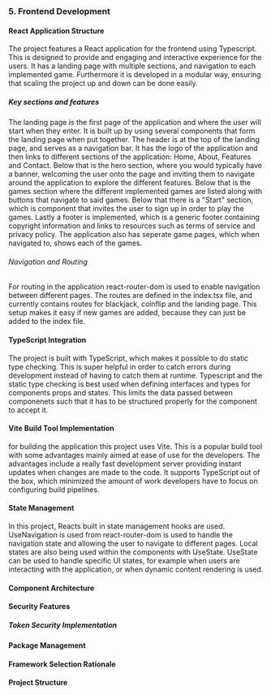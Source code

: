 ### 5. Frontend Development
#### React Application Structure
The project features a React application for the frontend using Typescript. This is designed to provide and engaging and interactive experience for the users. It has a landing page with multiple sections, and navigation to each implemented game. Furthermore it is developed in a modular way, ensuring that scaling the project up and down can be done easily.

##### Key sections and features
The landing page is the first page of the application and where the user will start when they enter. It is built up by using several components that form the landing page when put together. The header is at the top of the landing page, and serves as a navigation bar. It has the logo of the application and then links to different sections of the application: Home, About, Features and Contact. Below that is the hero section, where you would typically have a banner, welcoming the user onto the page and inviting them to navigate around the application to explore the different features. Below that is the games section where the different implemented games are listed along with buttons that navigate to said games. Below that there is a "Start" section, which is component that invites the user to sign up in order to play the games. Lastly a footer is implemented, which is a generic footer containing copyright information and links to resources such as terms of service and privacy policy. The application also has seperate game pages, which when navigated to, shows each of the games.

###### Navigation and Routing
For routing in the application react-router-dom is used to enable navigation between different pages. The routes are defined in the index.tsx file, and currently contains routes for blackjack, coinflip and the landing page. This setup makes it easy if new games are added, because they can just be added to the index file.

#### TypeScript Integration
The project is built with TypeScript, which makes it possible to do static type checking. This is super helpful in order to catch errors during development instead of having to catch them at runtime. Typescript and the static type checking is best used when defining interfaces and types for components props and states. This limits the data passed between componenets such that it has to be structured properly for the component to accept it.

#### Vite Build Tool Implementation
for building the application this project uses Vite. This is a popular build tool with some advantages mainly aimed at ease of use for the developers. The advantages include a really fast development server providing instant updates when changes are made to the code. It supports TypeScript out of the box, which minimized the amount of work developers have to focus on configuring build pipelines. 

#### State Management
In this project, Reacts built in state management hooks are used. UseNavigation is used from react-router-dom is used to handle the navigation state and allowing the user to navigate to different pages. Local states are also being used within the components with UseState. UseState can be used to handle specific UI states, for example when users are interacting with the application, or when dynamic content rendering is used.

#### Component Architecture

#### Security Features

##### Token Security Implementation

#### Package Management

#### Framework Selection Rationale

#### Project Structure
